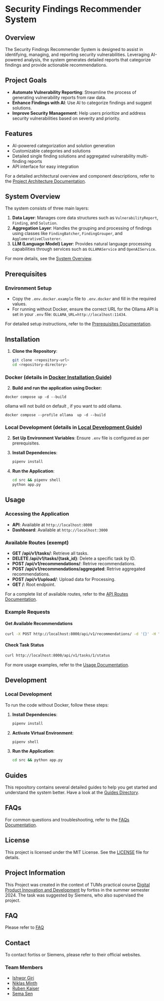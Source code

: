 # Security Findings Recommender System

## Overview

The Security Findings Recommender System is designed to assist in identifying, managing, and reporting security vulnerabilities. Leveraging AI-powered analysis, the system generates detailed reports that categorize findings and provide actionable recommendations.

## Project Goals

- **Automate Vulnerability Reporting**: Streamline the process of generating vulnerability reports from raw data.
- **Enhance Findings with AI**: Use AI to categorize findings and suggest solutions.
- **Improve Security Management**: Help users prioritize and address security vulnerabilities based on severity and priority.

## Features

- AI-powered categorization and solution generation
- Customizable categories and solutions
- Detailed single finding solutions and aggregated vulnerability multi-finding reports
- API interface for easy integration

For a detailed architectural overview and component descriptions, refer to the [Project Architecture Documentation](documentation/architecture.md).

## System Overview

The system consists of three main layers:

1. **Data Layer**: Manages core data structures such as `VulnerabilityReport`, `Finding`, and `Solution`.
2. **Aggregation Layer**: Handles the grouping and processing of findings using classes like `FindingBatcher`, `FindingGrouper`, and `AgglomerativeClusterer`.
3. **LLM (Language Model) Layer**: Provides natural language processing capabilities through services such as `OLLAMAService` and `OpenAIService`.

For more details, see the [System Overview](documentation/SystemOverview.md).

## Prerequisites

### Environment Setup

- Copy the `.env.docker.example` file to `.env.docker` and fill in the required values.
- For running without Docker, ensure the correct URL for the Ollama API is set in your `.env` file: `OLLAMA_URL=http://localhost:11434`.

For detailed setup instructions, refer to the [Prerequisites Documentation](documentation/01-prerequisites.md).

## Installation

1. **Clone the Repository**:
   ```bash
   git clone <repository-url>
   cd <repository-directory>
   ```

### Docker (details in [Docker Installation Guide](documentation/02-installation.md#docker-installation))

2. **Build and run the application using Docker:**

```
docker compose up -d --build
```

ollama will not build on default , if you want to add ollama.

```
docker compose --profile ollama  up -d --build
```

### Local Development (details in [Local Development Guide](documentation/02-installation.md#local-development-installation))

2. **Set Up Environment Variables**:
   Ensure `.env` file is configured as per prerequisites.

3. **Install Dependencies**:

   ```bash
   pipenv install
   ```

4. **Run the Application**:
   ```bash
   cd src && pipenv shell
   python app.py
   ```

## Usage

### Accessing the Application

- **API**: Available at `http://localhost:8000`
- **Dashboard**: Available at `http://localhost:3000`

### Available Routes (exempt)

- **GET /api/v1/tasks/**: Retrieve all tasks.
- **DELETE /api/v1/tasks/{task_id}**: Delete a specific task by ID.
- **POST /api/v1/recommendations/**: Retrive recommendations.
- **POST /api/v1/recommendations/aggregated**: Retrive aggregated recommendations.
- **POST /api/v1/upload/**: Upload data for Processing.
- **GET /**: Root endpoint.

For a complete list of available routes, refer to the [API Routes Documentation](documentation/03-usage.md#available-routes).

### Example Requests

#### Get Available Recommendations

```bash
curl -X POST http://localhost:8000/api/v1/recommendations/ -d '{}' -H "Content-Type: application/json"
```

#### Check Task Status

```bash
curl http://localhost:8000/api/v1/tasks/1/status
```

For more usage examples, refer to the [Usage Documentation](documentation/03-usage.md).

## Development

### Local Development

To run the code without Docker, follow these steps:

1. **Install Dependencies**:

   ```bash
   pipenv install
   ```

2. **Activate Virtual Environment**:

   ```bash
   pipenv shell
   ```

3. **Run the Application**:
   ```bash
   cd src && python app.py
   ```

## Guides

This repository contains several detailed guides to help you get started and understand the system better. Have a look at the [Guides Directory](documentation/Guides).

## FAQs

For common questions and troubleshooting, refer to the [FAQs Documentation](documentation/FAQ.md).

## License

This project is licensed under the MIT License. See the [LICENSE](LICENSE) file for details.

## Project Information

This Project was created in the context of TUMs practical course [Digital Product Innovation and Development](https://www.fortiss.org/karriere/digital-product-innovation-and-development) by fortiss in the summer semester 2024.
The task was suggested by Siemens, who also supervised the project.

## FAQ

Please refer to [FAQ](documentation/FAQ.md)

## Contact

To contact fortiss or Siemens, please refer to their official websites.

### Team Members

- [Ishwor Giri](mailto:i.giri@tum.de)
- [Niklas Minth](mailto:niklas.minth@tum.de)
- [Ruben Kaiser](mailto:ruben.kaiser@tum.de)
- [Sema Sen](mailto:sema.sen@tum.de)
